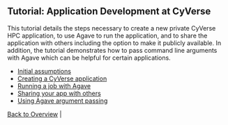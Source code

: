 Tutorial: Application Development at CyVerse
-------
This tutorial details the steps necessary to create a new private CyVerse HPC application, to use Agave to run the application, and to share the application with others including the option to make it publicly available.  In addition, the tutorial demonstrates how to pass command line arguments with Agave which can be helpful for certain applications.  


* [Initial assumptions](app-dev-initial-assumptions.md)
* [Creating a CyVerse application](app-dev-first-app.md)
* [Running a job with Agave](app-dev-first-app-job.md)
* [Sharing your app with others](app-dev-share-app.md)
* [Using Agave argument passing](app-dev-argpass.md)

[Back to Overview](../README.md) | 
